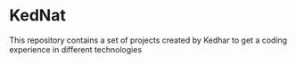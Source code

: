 # KedNat
This repository contains a set of projects created by Kedhar to get a coding experience in different technologies